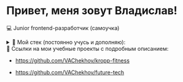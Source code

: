 # Привет, меня зовут Владислав!

💻 Junior frontend-разработчик (самоучка)

<details>
  <summary>🔧 Мой стек (постоянно учусь и дополняю):</summary>

  - HTML, JSX
  - CSS (CSS3), Sass (SCSS)
  - JavaScript (ES6+)
  - Vite
  - NPM
  - БЭМ
  - Git (GitHub)
  - Figma
  </details>

<summary>🔧 Ссылки на мои учебные проекты с подробным описанием:</summary>  

- https://github.com/VAChekhov/kropp-fitness  

- https://github.com/VAChekhov/future-tech
